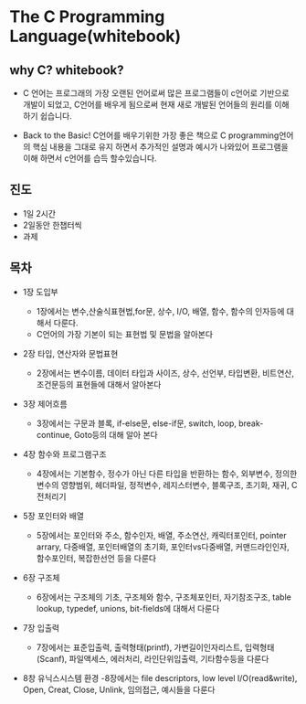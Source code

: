# The C Programming Language(whitebook)

## why C? whitebook?
- C 언어는 프로그래의 가장 오랜된 언어로써 많은 프로그램들이 c언어로 기반으로 개발이 되었고, C언어를 배우게 됨으로써 현재 새로 개발된 언어들의 원리를 이해 하기 쉽습니다.

- Back to the Basic!
C언어를 배우기위한 가장 좋은 책으로 C programming언어의 핵심 내용을 그대로 유지 하면서 추가적인 설명과 예시가 나와있어 프로그램을 이해 하면서 c언어를 습득 할수있습니다.

## 진도
- 1일 2시간 
- 2일동안 한챕터씩
- 과제

## 목차 
- 1장 도입부
  - 1장에서는 변수,산술식표현법,for문, 상수, I/O, 배열, 함수, 함수의 인자등에 대해서 다룬다.
  - C언어의 가장 기본이 되는 표현법 및 문법을 알아본다

- 2장 타입, 연산자와 문법표현
  - 2장에서는 변수이름, 데이터 타입과 사이즈, 상수, 선언부, 타입변환, 비트연산, 조건문등의 표현들에 대해서 알아본다

- 3장 제어흐름
  - 3장에서는 구문과 블록, if-else문, else-if문, switch, loop, break-continue, Goto등의 대해 알아 본다 

- 4장 함수와 프로그램구조
  - 4장에서는 기본함수, 정수가 아닌 다른 타입을 반환하는 함수, 외부변수, 정의한 변수의 영향범위, 헤더파일, 정적변수, 레지스터변수, 블록구조, 초기화, 재귀, C 전처리기

- 5장 포인터와 배열
  - 5장에서는 포인터와 주소, 함수인자, 배열, 주소연산, 캐릭터포인터, pointer arrary, 다중배열, 포인터배열의 초기화, 포인터vs다중배열, 커맨드라인인자, 함수포인터, 복잡한선언 등을 다룬다

- 6장 구조체
  - 6장에서는 구조체의 기초, 구조체와 함수, 구조체포인터, 자기참조구조, table lookup, typedef, unions, bit-fields에 대해서 다룬다

- 7장 입출력
  - 7장에서는 표준입출력, 출력형태(printf), 가변길이인자리스트, 입력형태(Scanf), 파일액세스, 에러처리, 라인단위입출력, 기타함수등을 다룬다

- 8창 유닉스시스템 환경
  -8장에서는 file descriptors, low level I/O(read&write), Open, Creat, Close, Unlink, 임의접근, 예시들을 다룬다

